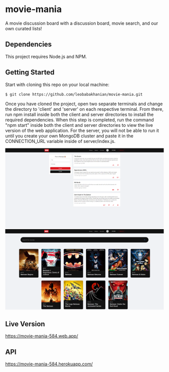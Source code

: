 # movie-mania
A movie discussion board with a discussion board, movie search, and our own curated lists!

## Dependencies

This project requires Node.js and NPM.
  
## Getting Started

Start with cloning this repo on your local machine:

```sh
$ git clone https://github.com/leobabakhanian/movie-mania.git
```

Once you have cloned the project, open two separate terminals and change the directory to 'client' and 'server' on each respective terminal. From there, run npm install inside both the client and server directories to install the required dependencies. When this step is completed, run the command "npm start" inside both the client and server directories to view the live version of the web application. For the server, you will not be able to run it until you create your own MongoDB cluster and paste it in the CONNECTION_URL variable inside of server/index.js.

![alt text](https://github.com/leobabakhanian/movie-mania/blob/master/client/src/images/MAIN.png?raw=true)
![alt text](https://github.com/leobabakhanian/movie-mania/blob/master/client/src/images/Movies.png?raw=true)

## Live Version

https://movie-mania-584.web.app/

## API

https://movie-mania-584.herokuapp.com/
